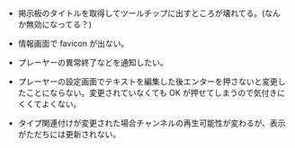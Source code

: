 * 掲示板のタイトルを取得してツールチップに出すところが壊れてる。(なんか無効になってる？)

* 情報画面で favicon が出ない。

* プレーヤーの異常終了などを通知したい。

* プレーヤーの設定画面でテキストを編集した後エンターを押さないと変更し
  たことにならない。変更されていなくても OK が押せてしまうので気付きに
  くくてよくない。

* タイプ関連付けが変更された場合チャンネルの再生可能性が変わるが、表示
  がただちには更新されない。
